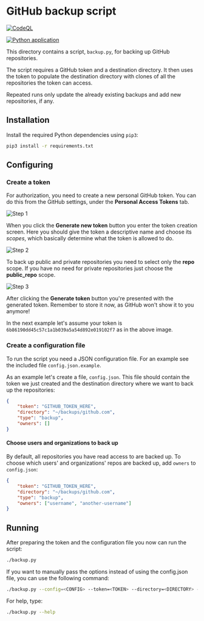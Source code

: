 # GitHub backup script

[![CodeQL](https://github.com/jgreever/github-backup/actions/workflows/codeql-analysis.yml/badge.svg?branch=master)](https://github.com/jgreever/github-backup/actions/workflows/codeql-analysis.yml)

[![Python application](https://github.com/jgreever/github-backup/actions/workflows/python-app.yml/badge.svg?branch=master)](https://github.com/jgreever/github-backup/actions/workflows/python-app.yml)

This directory contains a script, `backup.py`, for backing up GitHub repositories.

The script requires a GitHub token and a destination directory. It then uses the token to populate the destination directory with clones of all the repositories the token can access.

Repeated runs only update the already existing backups and add new repositories, if any.

## Installation

Install the required Python dependencies using `pip3`:

```bash
pip3 install -r requirements.txt
```

## Configuring

### Create a token

For authorization, you need to create a new personal GitHub token. You can do this from the GitHub settings, under the **Personal Access Tokens** tab.

![Step 1](images/new-token-1.png)

When you click the **Generate new token** button you enter the token creation screen. Here you should give the token a descriptive name and choose its *scopes*, which basically determine what the token is allowed to do.

![Step 2](images/new-token-2.png)

To back up public and private repositories you need to select only the **repo** scope. If you have no need for private repositories just choose the **public_repo** scope.

![Step 3](images/new-token-3.png)

After clicking the **Generate token** button you're presented with the generated token. Remember to store it now, as GitHub won't show it to you anymore!

In the next example let's assume your token is `6b86190dd45c57c1a1b039a5a54d892e019102f7` as in the above image.

### Create a configuration file

To run the script you need a JSON configuration file. For an example see the included file `config.json.example`.

As an example let's create a file, `config.json`. This file should contain the token we just created and the destination directory where we want to back up the repositories:

```json
{
    "token": "GITHUB_TOKEN_HERE",
    "directory": "~/backups/github.com",
    "type": "backup",
    "owners": []
}
```

#### Choose users and organizations to back up

By default, all repositories you have read access to are backed up. To choose which users' and organizations' repos are backed up, add `owners` to `config.json`:

```json
{
    "token": "GITHUB_TOKEN_HERE",
    "directory": "~/backups/github.com",
    "type": "backup",
    "owners": ["username", "another-username"]
}
```

## Running

After preparing the token and the configuration file you now can run the script:

```bash
./backup.py
```

If you want to manually pass the options instead of using the config.json file, you can use the following command:

```bash
./backup.py --config=<CONFIG> --token=<TOKEN> --directory=<DIRECTORY> --owners=<OWNER,OWNER> --type={backup,clone}
```

For help, type:

```bash
./backup.py --help
```
